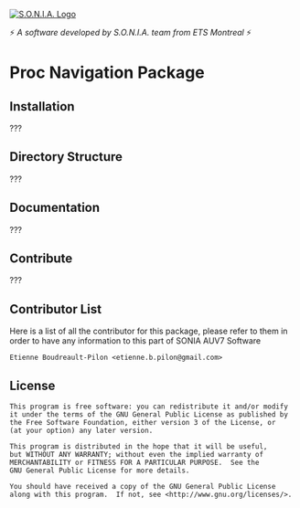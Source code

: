[![S.O.N.I.A. Logo](http://sonia.etsmtl.ca/wp-content/uploads/logo.jpg)](http://sonia.etsmtl.ca/en/)

:zap: *A software developed by S.O.N.I.A. team from ETS Montreal* :zap:

# Proc Navigation Package

## Installation

???

## Directory Structure

???

## Documentation

???

## Contribute

???

## Contributor List

Here is a list of all the contributor for this package, please refer to them
in order to have any information to this part of SONIA AUV7 Software

    Etienne Boudreault-Pilon <etienne.b.pilon@gmail.com>

## License

    This program is free software: you can redistribute it and/or modify
    it under the terms of the GNU General Public License as published by
    the Free Software Foundation, either version 3 of the License, or
    (at your option) any later version.

    This program is distributed in the hope that it will be useful,
    but WITHOUT ANY WARRANTY; without even the implied warranty of
    MERCHANTABILITY or FITNESS FOR A PARTICULAR PURPOSE.  See the
    GNU General Public License for more details.

    You should have received a copy of the GNU General Public License
    along with this program.  If not, see <http://www.gnu.org/licenses/>.

